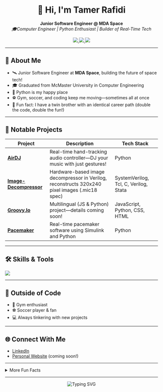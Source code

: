 <!-- Tamer-Rafidi's GitHub Profile README -->

<h1 align="center">👋 Hi, I'm Tamer Rafidi</h1>
<p align="center">
  <b>Junior Software Engineer @ MDA Space</b> <br>
  <i>🎓Computer Engineer | Python Enthusiast | Builder of Real-Time Tech</i>
</p>

<p align="center">
  <a href="https://www.linkedin.com/in/tamerrafidi/" target="_blank">
    <img src="https://img.shields.io/badge/LinkedIn-TamerRafidi-blue?style=flat&logo=linkedin"/>
  </a>
  <a href="https://www.tamerrafidi.com" target="_blank">
    <img src="https://img.shields.io/badge/Website-tamerrafidi.com-green?style=flat&logo=google-chrome"/>
  </a>
  <img src="https://img.shields.io/badge/Favourite%20Language-Python-informational?logo=python&logoColor=white&color=3776AB"/>
</p>

---

## 🚀 About Me

- 🛰️ Junior Software Engineer at <b>MDA Space</b>, building the future of space tech!
- 🎓 Graduated from McMaster University in Computer Engineering
- 🐍 Python is my happy place
- ⚽ Gym, soccer, and coding keep me moving—sometimes all at once
- 🤝 Fun fact: I have a twin brother with an identical career path (double the code, double the fun!)

---

## 🌟 Notable Projects

| Project | Description | Tech Stack |
|---------|-------------|------------|
| [**AirDJ**](https://github.com/Tamer-Rafidi/AirDJ) | Real-time hand-tracking audio controller—DJ your music with just gestures! | Python |
| [**Image-Decompressor**](https://github.com/Tamer-Rafidi/Image-Decompressor) | Hardware-based image decompressor in Verilog, reconstructs 320x240 pixel images (.mic18 spec) | SystemVerilog, Tcl, C, Verilog, Stata |
| [**Groovy.Io**](https://github.com/Tamer-Rafidi/Groovy.Io) | Multilingual (JS & Python) project—details coming soon! | JavaScript, Python, CSS, HTML |
| [**Pacemaker**](https://github.com/Tamer-Rafidi/Pacemaker) | Real-time pacemaker software using Simulink and Python | Python |

---

## 🛠️ Skills & Tools

<img src="https://skillicons.dev/icons?i=python,verilog,systemverilog,js,html,css,matlab,git,linux,c" />

---

## 🤸 Outside of Code

- 💪 Gym enthusiast
- ⚽ Soccer player & fan
- 💻 Always tinkering with new projects

---

## 🌐 Connect With Me

- [LinkedIn](https://www.linkedin.com/in/tamerrafidi/)
- [Personal Website](https://www.tamerrafidi.com) (coming soon!)

---

<details>
  <summary>More Fun Facts</summary>
  
  - 👨‍💻 I love blending hardware and software for real-world solutions
  - 👯 My twin and I once wrote nearly identical resumes by accident!
  - 🚀 Always up for new challenges and collaborations
</details>

---

<p align="center">
  <img src="https://readme-typing-svg.demolab.com?font=Fira+Code&size=22&pause=1000&color=36BCF7&center=true&vCenter=true&width=435&lines=Keep+coding+and+reach+for+the+stars!+🚀" alt="Typing SVG" />
</p>
